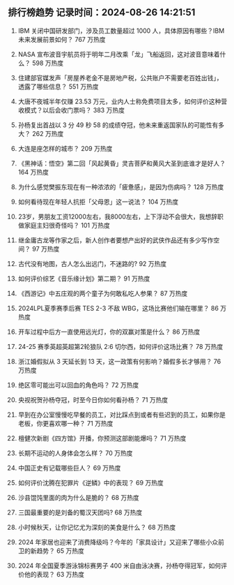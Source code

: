 
## 排行榜趋势 记录时间：2024-08-26 14:21:51
  
  1. IBM 关闭中国研发部门，涉及员工数量超过 1000 人，具体原因有哪些？IBM 未来发展前景如何？ 767 万热度
    
  2. NASA 宣布波音宇航员将于明年二月改乘「龙」飞船返回，这对波音意味着什么？ 598 万热度
    
  3. 住建部官媒发声「房屋养老金不是房地产税，公共账户不需要老百姓出钱」，透露了哪些信息？ 551 万热度
    
  4. 大唐不夜城半年仅赚 23.53 万元，业内人士称免费项目太多，如何评价这种营收模式？以后会收门票吗？ 383 万热度
    
  5. 孙杨复出首战以 3 分 49 秒 58 的成绩夺冠，他未来重返国家队的可能性有多大？ 262 万热度
    
  6. 大连是座怎样的城市？ 209 万热度
    
  7. 《黑神话：悟空》第二回「风起黄昏」灵吉菩萨和黄风大圣到底谁才是好人？ 164 万热度
    
  8. 为什么感觉樊振东现在有一种浓浓的「疲惫感」，是因为伤病吗？ 128 万热度
    
  9. 如何看待现在年轻人抗拒「父母恩」这一说法？ 104 万热度
    
  10. 23岁，男朋友工资12000左右，我8000左右，上下浮动不会很大，我想辞职做家庭主妇很奇怪吗？ 101 万热度
    
  11. 继金庸古龙等作家之后，新人创作者要想产出好的武侠作品还有多少写作空间？ 97 万热度
    
  12. 古代没有地图，古人怎么出远门，不迷路的? 92 万热度
    
  13. 如何评价综艺《音乐缘计划》第二期？ 91 万热度
    
  14. 《西游记》中五庄观的两个童子为何敢私吃人参果？ 87 万热度
    
  15. 2024LPL夏季赛季后赛 TES 2-3 不敌 WBG，这场比赛他们输在哪里？ 86 万热度
    
  16. 开车过程中后方一直使用远光灯，你的双赢对策是什么？ 86 万热度
    
  17. 24-25 赛季英超英超第2轮狼队 2:6 切尔西，如何评价这场比赛？ 78 万热度
    
  18. 浙江婚假拟从 3 天延长到 13 天，这一政策有何影响？婚假多长才够用？ 76 万热度
    
  19. 绝区零可能出可以回血的角色吗？ 72 万热度
    
  20. 央视祝贺孙杨夺冠，时至今日你如何看孙杨？ 71 万热度
    
  21. 早到在办公室慢慢吃早餐的员工，对比踩点到或者有些迟到的员工，如果你是老板，你更喜欢哪一种？ 71 万热度
    
  22. 檀健次新剧《四方馆》开播，你预测这部剧能爆吗？ 71 万热度
    
  23. 长期不运动的人身体会怎么样？ 70 万热度
    
  24. 中国正史有记载哪些巨人？ 69 万热度
    
  25. 如何评价沈腾在犯罪片《逆鳞》中的表现？ 69 万热度
    
  26. 沙县馄饨里面的肉为什么是脆的？ 68 万热度
    
  27. 三国最重要的是刘备的蜀汉天团吗? 68 万热度
    
  28. 小时候秋天，让你记忆尤为深刻的美食是什么？ 68 万热度
    
  29. 2024 年家居也迎来了消费降级吗？今年的「家具设计」又迎来了哪些小众前卫的新趋势？ 65 万热度
    
  30. 2024 年全国夏季游泳锦标赛男子 400 米自由泳决赛，孙杨夺得冠军，如何评价他的表现？ 63 万热度
    
